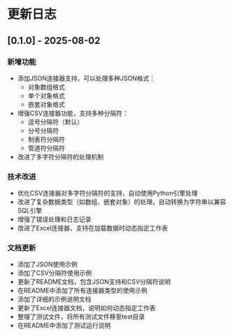 # 更新日志

## [0.1.0] - 2025-08-02

### 新增功能

- 添加JSON连接器支持，可以处理多种JSON格式：
  - 对象数组格式
  - 单个对象格式
  - 嵌套对象格式
- 增强CSV连接器功能，支持多种分隔符：
  - 逗号分隔符（默认）
  - 分号分隔符
  - 制表符分隔符
  - 管道符分隔符
- 改进了多字符分隔符的处理机制

### 技术改进

- 优化CSV连接器对多字符分隔符的支持，自动使用Python引擎处理
- 改进了复杂数据类型（如数组、嵌套对象）的处理，自动转换为字符串以兼容SQL引擎
- 增强了错误处理和日志记录
- 改进了Excel连接器，支持在加载数据时动态指定工作表

### 文档更新

- 添加了JSON使用示例
- 添加了CSV分隔符使用示例
- 更新了README文档，包含JSON支持和CSV分隔符说明
- 在README中添加了所有连接器类型的使用示例
- 添加了详细的示例说明文档
- 更新了Excel连接器文档，说明如何动态指定工作表
- 整理了测试文件，将所有测试文件移至test目录
- 在README中添加了测试运行说明